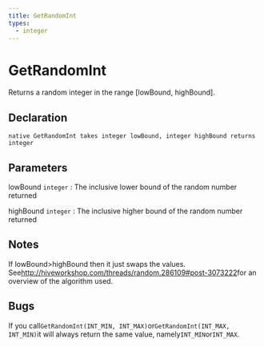 ```yaml
---
title: GetRandomInt
types:
  - integer
---
```


# GetRandomInt
Returns a random integer in the range [lowBound, highBound].

## Declaration

```jass
native GetRandomInt takes integer lowBound, integer highBound returns integer
```

## Parameters
lowBound `integer`
: The inclusive lower bound of the random number returned

highBound `integer`
: The inclusive higher bound of the random number returned

## Notes 
If lowBound>highBound then it just swaps the values.
See<http://hiveworkshop.com/threads/random.286109#post-3073222>for an overview of the algorithm used.

## Bugs 
If you call`GetRandomInt(INT_MIN, INT_MAX)`or`GetRandomInt(INT_MAX, INT_MIN)`it will always return the same value, namely`INT_MIN`or`INT_MAX`.
